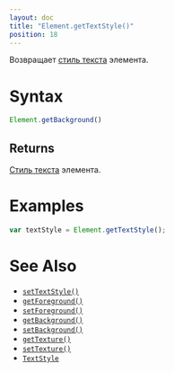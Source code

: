```yaml
---
layout: doc
title: "Element.getTextStyle()"
position: 18
---
```


Возвращает [стиль текста](../../Style/TextStyle/) элемента.

# Syntax

```js
Element.getBackground()
```

## Returns

[Стиль текста](../../Style/TextStyle/) элемента.

# Examples

```js
var textStyle = Element.getTextStyle();
```

# See Also

* [`setTextStyle()`](../Element.setTextStyle/)
* [`getForeground()`](../Element.getForeground/)
* [`setForeground()`](../Element.setForeground/)
* [`getBackground()`](../Element.getBackground/)
* [`setBackground()`](../Element.setBackground/)
* [`getTexture()`](../Element.getTexture/)
* [`setTexture()`](../Element.setTexture/)
* [`TextStyle`](../../Style/TextStyle/)

